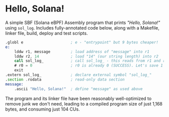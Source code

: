 # Hello, Solana!
A simple SBF (Solana eBPF) Assembly program that prints _"Hello, Solana!"_ using `sol_log`. Includes fully-annotated code below, along with a Makefile, linker file, build, deploy and test scripts.

```asm
.globl e                     ; e - "entrypoint" but 9 bytes cheaper!
e:
    lddw r1, message         ; load address of "message" into r1
    lddw r2, 14              ; load "14" (our string length) into r2
    call sol_log_            ; call sol_log_ - this reads from r1 and r2
    # r0 = 0                 ; r0 is already 0 (SUCCESS). Let's save 1 CU.
    exit
.extern sol_log_             ; declare external symbol "sol_log_"
.section .rodata             ; read-only data section
message:
    .ascii "Hello, Solana!"  ; define "message" as used above
```

The program and its linker file have been reasonably well-optimized to remove junk we don't need, leading to a compiled program size of just 1,168 bytes, and consuming just 104 CUs.
